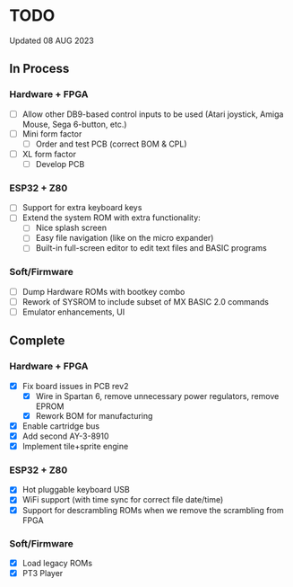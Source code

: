 # TODO
Updated 08 AUG 2023

## In Process

### Hardware + FPGA
- [ ] Allow other DB9-based control inputs to be used (Atari joystick, Amiga Mouse, Sega 6-button, etc.)
- [ ] Mini form factor 
  - [ ] Order and test PCB (correct BOM & CPL)
- [ ] XL form factor
  - [ ] Develop PCB

### ESP32 + Z80
- [ ] Support for extra keyboard keys
- [ ] Extend the system ROM with extra functionality:
  - [ ] Nice splash screen
  - [ ] Easy file navigation (like on the micro expander)
  - [ ] Built-in full-screen editor to edit text files and BASIC programs

### Soft/Firmware
 - [ ] Dump Hardware ROMs with bootkey combo
 - [ ] Rework of SYSROM to include subset of MX BASIC 2.0 commands
 - [ ] Emulator enhancements, UI

## Complete

### Hardware + FPGA
- [x] Fix board issues in PCB rev2
  - [x] Wire in Spartan 6, remove unnecessary power regulators, remove EPROM 
  - [x] Rework BOM for manufacturing 
- [x] Enable cartridge bus
- [x] Add second AY-3-8910
- [x] Implement tile+sprite engine

### ESP32 + Z80
- [x] Hot pluggable keyboard USB
- [x] WiFi support (with time sync for correct file date/time)
- [x] Support for descrambling ROMs when we remove the scrambling from FPGA

### Soft/Firmware
 - [x] Load legacy ROMs
 - [X] PT3 Player
